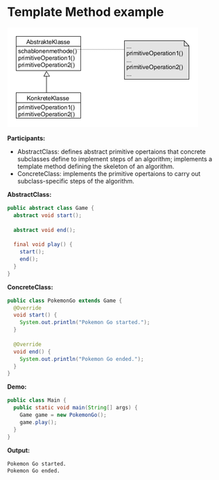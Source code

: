 # Template Method example

![template-method](../class-diagrams/template-method.png)

**Participants:**

* AbstractClass: defines abstract primitive opertaions that concrete subclasses define to implement steps of an algorithm; implements a template method defining the skeleton of an algorithm.
* ConcreteClass: implements the primitive opertaions to carry out subclass-specific steps of the algorithm.

**AbstractClass:**

  ```java
  public abstract class Game {
    abstract void start();

    abstract void end();

    final void play() {
      start();
      end();
    }
  }
  ```
  
  
**ConcreteClass:**

  ```java
  public class PokemonGo extends Game {
    @Override
    void start() {
      System.out.println("Pokemon Go started.");
    }

    @Override
    void end() {
      System.out.println("Pokemon Go ended.");
    }
  }
  ```
  
**Demo:**

  ```java
  public class Main {
    public static void main(String[] args) {
      Game game = new PokemonGo();
      game.play();
    }
  }
  ```
  
**Output:**

  ```
  Pokemon Go started.
  Pokemon Go ended.
  ```